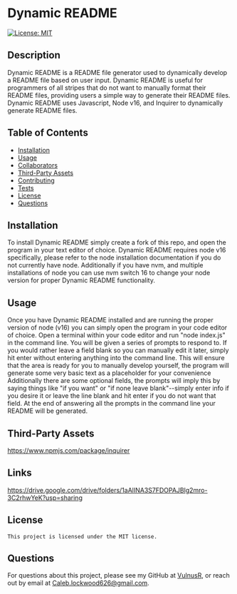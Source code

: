 # Dynamic README

  [![License: MIT](https://img.shields.io/badge/License-MIT-yellow.svg)](https://opensource.org/licenses/MIT) 

  ## Description

  Dynamic README is a README file generator used to dynamically develop a README file based on user input. Dynamic README is useful for programmers of all stripes that do not want to manually format their README files, providing users a simple way to generate their README files. Dynamic README uses Javascript, Node v16, and Inquirer to dynamically generate README files.

  
  ## Table of Contents

  - [Installation](#Installation)
  - [Usage](#Usage)
  - [Collaborators](#Collaborators)
  - [Third-Party Assets](#Third-Party-Assets)
  - [Contributing](#Contributing)
  - [Tests](#Tests)
  - [License](#License)
  - [Questions](#Questions)
  

  ## Installation

  To install Dynamic README simply create a fork of this repo, and open the program in your text editor of choice. Dynamic README requires node v16 specifically, please refer to the node installation documentation if you do not currently have node. Additionally if you have nvm, and multiple installations of node you can use nvm switch 16 to change your node version for proper Dynamic README functionality.

  ## Usage

  Once you have Dynamic README installed and are running the proper version of node (v16) you can simply open the program in your code editor of choice. Open a terminal within your code editor and run "node index.js" in the command line. You will be given a series of prompts to respond to. If you would rather leave a field blank so you can manually edit it later, simply hit enter without entering anything into the command line. This will ensure that the area is ready for you to manually develop yourself, the program will generate some very basic text as a placeholder for your convenience Additionally there are some optional fields, the prompts will imply this by saying things like "if you want" or "if none leave blank"--simply enter info if you desire it or leave the line blank and hit enter if you do not want that field. At the end of answering all the prompts in the command line your README will be generated.

  

  
  ## Third-Party Assets

  https://www.npmjs.com/package/inquirer
  

  ## Links
  https://drive.google.com/drive/folders/1aAlINA3S7FDOPAJBlg2mro-3C2rhwYeK?usp=sharing
  

  

  ## License
    This project is licensed under the MIT license.

  ## Questions

  For questions about this project, please see my GitHub at [VulnusR](https://github.com/VulnusR), or reach out by email at Caleb.lockwood626@gmail.com.
  